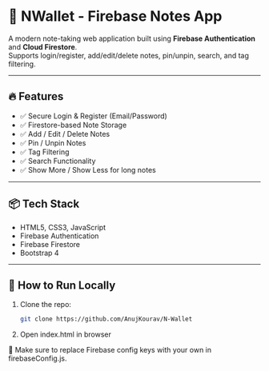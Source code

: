 # 📝 NWallet - Firebase Notes App

A modern note-taking web application built using **Firebase Authentication** and **Cloud Firestore**.  
Supports login/register, add/edit/delete notes, pin/unpin, search, and tag filtering.

---

## 🔥 Features

- ✅ Secure Login & Register (Email/Password)
- ✅ Firestore-based Note Storage
- ✅ Add / Edit / Delete Notes
- ✅ Pin / Unpin Notes
- ✅ Tag Filtering
- ✅ Search Functionality
- ✅ Show More / Show Less for long notes

---

## 📦 Tech Stack

- HTML5, CSS3, JavaScript
- Firebase Authentication
- Firebase Firestore
- Bootstrap 4

---

## 🚀 How to Run Locally

1. Clone the repo:
   ```bash
   git clone https://github.com/AnujKourav/N-Wallet

2. Open index.html in browser

🔐 Make sure to replace Firebase config keys with your own in firebaseConfig.js.
